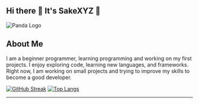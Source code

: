 ## Hi there 👋 It's SakeXYZ 🐼


![Panda Logo]([https://your-image-url.com/big-image.jpg](https://fotoblik.ru/wp-content/uploads/2023/08/pikselnyi-peizazh-47.webp))

## About Me

I am a beginner programmer, learning programming and working on my first projects. I enjoy exploring code, learning new languages, and frameworks. Right now, I am working on small projects and trying to improve my skills to become a good developer.



[![GitHub Streak](https://streak-stats.demolab.com/?user=SakeXYZ)](https://git.io/streak-stats) 
[![Top Langs](https://github-readme-stats.vercel.app/api/top-langs/?username=SakeXYZ&layout=compact)](https://github.com/anuraghazra/github-readme-stats)  





---
<!--
**SakeXYZ/SakeXYZ** is a ✨ _special_ ✨ repository because its `README.md` (this file) appears on your GitHub profile.
```

